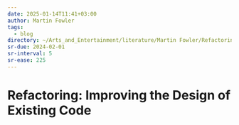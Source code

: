 ```yaml
---
date: 2025-01-14T11:41+03:00
author: Martin Fowler
tags:
  - blog
directory: ~/Arts_and_Entertainment/literature/Martin Fowler/Refactoring_ Improving the Design of Existing Code (1993)/
sr-due: 2024-02-01
sr-interval: 5
sr-ease: 225
---
```


# Refactoring: Improving the Design of Existing Code
